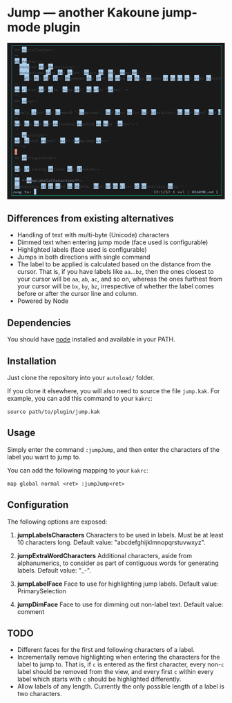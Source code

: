 # Jump — another Kakoune jump-mode plugin

![Screenshot](assets/screenshot.png)

## Differences from existing alternatives

- Handling of text with multi-byte (Unicode) characters
- Dimmed text when entering jump mode (face used is configurable)
- Highlighted labels (face used is configurable)
- Jumps in both directions with single command
- The label to be applied is calculated based on the distance from the cursor. That is, if you have
labels like `aa`…`bz`, then the ones closest to your cursor will be `aa`, `ab`, `ac`, and so on, whereas
the ones furthest from your cursor will be `bx`, `by`, `bz`, irrespective of whether the label comes before
or after the cursor line and column.
- Powered by Node

## Dependencies

You should have [node](https://github.com/nodejs/node) installed and available in your PATH.

## Installation

Just clone the repository into your `autoload/` folder.

If you clone it elsewhere, you will also need to source the file `jump.kak`.
For example, you can add this command to your `kakrc`:

```kakscript
source path/to/plugin/jump.kak
```

## Usage

Simply enter the command `:jumpJump`, and then enter the characters of the label you want to jump to.

You can add the following mapping to your `kakrc`:

```kakscript
map global normal <ret> :jumpJump<ret>
```

## Configuration

The following options are exposed:

1. **jumpLabelsCharacters**
Characters to be used in labels. Must be at least 10 characters long.
Default value: "abcdefghijklmnopqrstuvwxyz".

2. **jumpExtraWordCharacters**
Additional characters, aside from alphanumerics, to consider as part of contiguous words for generating labels.
Default value: "_-".

3. **jumpLabelFace**
Face to use for highlighting jump labels.
Default value: PrimarySelection

4. **jumpDimFace**
Face to use for dimming out non-label text.
Default value: comment

## TODO
- Different faces for the first and following characters of a label.
- Incrementally remove highlighting when entering the characters for the label to jump to. That is, if `c` is entered
as the first character, every non-`c` label should be removed from the view, and every first `c` within every label
which starts with `c` should be highlighted differently.
- Allow labels of any length. Currently the only possible length of a label is two characters.
